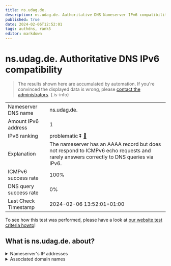 ```yaml
---
title: ns.udag.de.
description: ns.udag.de. Authoritative DNS Nameserver IPv6 compatibility
published: true
date: 2024-02-06T12:52:01
tags: authdns, rank5
editor: markdown
---
```


# ns.udag.de. Authoritative DNS IPv6 compatibility

> The results shown here are accumulated by automation. If you're convinced the displayed data is wrong, please [contact the administrators](/howto/chat). 
{.is-info}




|   |   |
| - | - |
| Nameserver DNS name | ns.udag.de.
| Amount IPv6 address | 1
| IPv6 ranking | problematic :arrow_double_down: [🔗](/howto/ranking) |
| Explanation | The nameserver has an AAAA record but does not respond to ICMPv6 echo requests and rarely answers correctly to DNS queries via IPv6. |
| ICMPv6 success rate | 100%|
| DNS query success rate | 0% |
| Last Check Timestamp | 2024-02-06 13:52:01+01:00 |

To see how this test was performed, please have a look at [our website test criteria howto](/howto/testcriteria/authdns)!


## What is ns.udag.de. about?




<details>
<summary>Nameserver's IP addresses</summary>

2001:67c:1bc::8

</details>



<details>
<summary>Associated domain names</summary>

www.viforpharma.com

</details>
